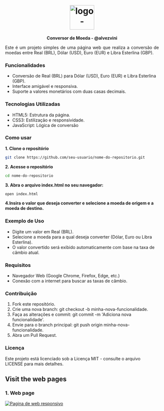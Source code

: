 <h1 align="center"> <img src="https://github.com/user-attachments/assets/fc82d243-ffc9-4ec3-befd-4f01f7b9e6ff" alt="logo-repositorio" height="80" widht="80" /></h1> 
<p align="center"><b>Conversor de Moeda - @alvezvini</b></p>
<p align="justify">Este é um projeto simples de uma página web que realiza a conversão de moedas entre Real (BRL), Dólar (USD), Euro (EUR) e Libra Esterlina (GBP). 
</p>
 
### Funcionalidades

- Conversão de Real (BRL) para Dólar (USD), Euro (EUR) e Libra Esterlina (GBP).
- Interface amigável e responsiva.
- Suporte a valores monetários com duas casas decimais.

### Tecnologias Utilizadas

- HTML5: Estrutura da página.
- CSS3: Estilização e responsividade.
- JavaScript: Lógica de conversão

### Como usar

<b> 1. Clone o repositório </b>

```bash
git clone https://github.com/seu-usuario/nome-do-repositorio.git
```

<b> 2. Acesse o repositório </b>

```bash
cd nome-do-repositorio
```

<b> 3. Abra o arquivo index.html no seu navegador: </b>

```bash
open index.html
```
<b> 4.Insira o valor que deseja converter e selecione a moeda de origem e a moeda de destino. </b>

### Exemplo de Uso
- Digite um valor em Real (BRL).
- Selecione a moeda para a qual deseja converter (Dólar, Euro ou Libra Esterlina).
- O valor convertido será exibido automaticamente com base na taxa de câmbio atual.

### Requisitos
- Navegador Web (Google Chrome, Firefox, Edge, etc.)
- Conexão com a internet para buscar as taxas de câmbio.

### Contribuição
1. Fork este repositório.
2. Crie uma nova branch: git checkout -b minha-nova-funcionalidade.
3. Faça as alterações e commit: git commit -m 'Adiciona nova funcionalidade'.
4. Envie para o branch principal: git push origin minha-nova-funcionalidade.
5. Abra um Pull Request.

### Licença
Este projeto está licenciado sob a Licença MIT - consulte o arquivo LICENSE para mais detalhes.

## Visit the web pages
  ### 1. Web page
  <a href="https://zingen-music.vercel.app/"><img src="https://github.com/user-attachments/assets/35ee6b5d-9774-487a-94c5-3a9bf3dd5251" alt="Pagina de web responsivo"/></a>

